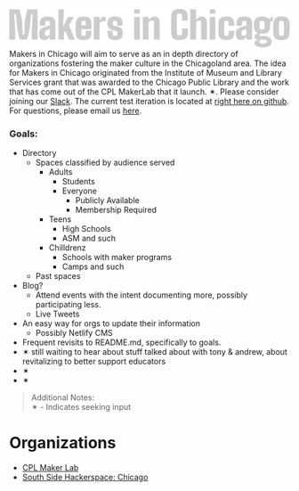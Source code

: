 ![Makers in Chicago](/img/logotype.png)  
Makers in Chicago will aim to serve as an in depth directory of organizations fostering the maker culture in the Chicagoland area. The idea for Makers in Chicago originated from the Institute of Museum and Library Services grant that was awarded to the Chicago Public Library and the work that has come out of the CPL MakerLab that it launch. ✶. Please consider joining our [Slack](http://bit.ly/makersinchicago-slack). The current test iteration is located at [right here on github](https://github.com/makersinchicago/makersinchicago-dot-org). For questions, please email us [here](mailto:makerspace@chipublib.org?cc=makersinchicago@jorgegarcia.io&subject=MakersinChicago.org:%20). 

### Goals:
* Directory
  * Spaces classified by audience served
    * Adults
      * Students
      * Everyone
        * Publicly Available
        * Membership Required
    * Teens
      * High Schools
      * ASM and such
    * Chilldrenz
      * Schools with maker programs
      * Camps and such
  * Past spaces 
* Blog?
  * Attend events with the intent documenting more, possibly participating less.
  * Live Tweets
* An easy way for orgs to update their information
  * Possibly Netlify CMS
* Frequent revisits to README.md, specifically to goals.
* ✶ still waiting to hear about stuff talked about with tony & andrew, about revitalizing to better support educators
* ✶
* ✶

> Additional Notes:  
✶ - Indicates seeking input

# Organizations

* [CPL Maker Lab](/directory/collaborative-spaces/cpl-maker-lab.md)
* [South Side Hackerspace: Chicago](/directory/collaborative-spaces/south-side-hackerspace.md)
